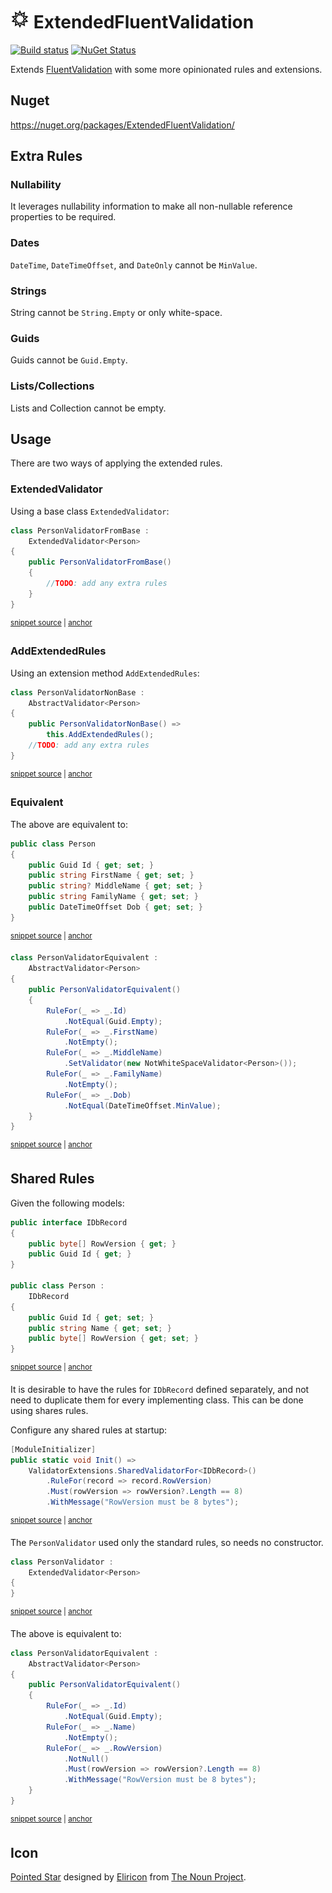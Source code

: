 # <img src="/src/icon.png" height="30px"> ExtendedFluentValidation

[![Build status](https://ci.appveyor.com/api/projects/status/3lr9er83fo8mij5i?svg=true)](https://ci.appveyor.com/project/SimonCropp/ExtendedFluentValidation)
[![NuGet Status](https://img.shields.io/nuget/v/ExtendedFluentValidation.svg)](https://www.nuget.org/packages/ExtendedFluentValidation/)

Extends [FluentValidation](https://fluentvalidation.net/) with some more opinionated rules and extensions.


## Nuget

https://nuget.org/packages/ExtendedFluentValidation/


## Extra Rules


### Nullability

It leverages nullability information to make all non-nullable reference properties to be required.


### Dates

`DateTime`, `DateTimeOffset`, and `DateOnly` cannot be `MinValue`.


### Strings

String cannot be `String.Empty` or only white-space.


### Guids

Guids cannot be `Guid.Empty`.


### Lists/Collections

Lists and Collection cannot be empty.


## Usage

There are two ways of applying the extended rules.


### ExtendedValidator

Using a base class `ExtendedValidator`:

<!-- snippet: ExtendedValidatorUsage -->
<a id='snippet-extendedvalidatorusage'></a>
```cs
class PersonValidatorFromBase :
    ExtendedValidator<Person>
{
    public PersonValidatorFromBase()
    {
        //TODO: add any extra rules
    }
}
```
<sup><a href='/src/Tests/Tests.cs#L468-L479' title='Snippet source file'>snippet source</a> | <a href='#snippet-extendedvalidatorusage' title='Start of snippet'>anchor</a></sup>
<!-- endSnippet -->


### AddExtendedRules

Using an extension method `AddExtendedRules`:

<!-- snippet: AddExtendedRulesUsage -->
<a id='snippet-addextendedrulesusage'></a>
```cs
class PersonValidatorNonBase :
    AbstractValidator<Person>
{
    public PersonValidatorNonBase() =>
        this.AddExtendedRules();
    //TODO: add any extra rules
}
```
<sup><a href='/src/Tests/Tests.cs#L481-L491' title='Snippet source file'>snippet source</a> | <a href='#snippet-addextendedrulesusage' title='Start of snippet'>anchor</a></sup>
<!-- endSnippet -->


### Equivalent

The above are equivalent to:

<!-- snippet: Person -->
<a id='snippet-person'></a>
```cs
public class Person
{
    public Guid Id { get; set; }
    public string FirstName { get; set; }
    public string? MiddleName { get; set; }
    public string FamilyName { get; set; }
    public DateTimeOffset Dob { get; set; }
}
```
<sup><a href='/src/Tests/Tests.cs#L455-L466' title='Snippet source file'>snippet source</a> | <a href='#snippet-person' title='Start of snippet'>anchor</a></sup>
<!-- endSnippet -->

<!-- snippet: Equivalent -->
<a id='snippet-equivalent'></a>
```cs
class PersonValidatorEquivalent :
    AbstractValidator<Person>
{
    public PersonValidatorEquivalent()
    {
        RuleFor(_ => _.Id)
            .NotEqual(Guid.Empty);
        RuleFor(_ => _.FirstName)
            .NotEmpty();
        RuleFor(_ => _.MiddleName)
            .SetValidator(new NotWhiteSpaceValidator<Person>());
        RuleFor(_ => _.FamilyName)
            .NotEmpty();
        RuleFor(_ => _.Dob)
            .NotEqual(DateTimeOffset.MinValue);
    }
}
```
<sup><a href='/src/Tests/Tests.cs#L493-L513' title='Snippet source file'>snippet source</a> | <a href='#snippet-equivalent' title='Start of snippet'>anchor</a></sup>
<!-- endSnippet -->


## Shared Rules

Given the following models:

<!-- snippet: SharedRulesModels -->
<a id='snippet-sharedrulesmodels'></a>
```cs
public interface IDbRecord
{
    public byte[] RowVersion { get; }
    public Guid Id { get; }
}

public class Person :
    IDbRecord
{
    public Guid Id { get; set; }
    public string Name { get; set; }
    public byte[] RowVersion { get; set; }
}
```
<sup><a href='/src/Tests/SharedRuleTests.cs#L28-L44' title='Snippet source file'>snippet source</a> | <a href='#snippet-sharedrulesmodels' title='Start of snippet'>anchor</a></sup>
<!-- endSnippet -->

It is desirable to have the rules for `IDbRecord` defined separately, and not need to duplicate them for every implementing class. This can be done using shares rules.

Configure any shared rules at startup:

<!-- snippet: SharedRulesInit -->
<a id='snippet-sharedrulesinit'></a>
```cs
[ModuleInitializer]
public static void Init() =>
    ValidatorExtensions.SharedValidatorFor<IDbRecord>()
        .RuleFor(record => record.RowVersion)
        .Must(rowVersion => rowVersion?.Length == 8)
        .WithMessage("RowVersion must be 8 bytes");
```
<sup><a href='/src/Tests/SharedRuleTests.cs#L4-L13' title='Snippet source file'>snippet source</a> | <a href='#snippet-sharedrulesinit' title='Start of snippet'>anchor</a></sup>
<!-- endSnippet -->

The `PersonValidator` used only the standard rules, so needs no constructor.

<!-- snippet: SharedRulesUsage -->
<a id='snippet-sharedrulesusage'></a>
```cs
class PersonValidator :
    ExtendedValidator<Person>
{
}
```
<sup><a href='/src/Tests/SharedRuleTests.cs#L46-L53' title='Snippet source file'>snippet source</a> | <a href='#snippet-sharedrulesusage' title='Start of snippet'>anchor</a></sup>
<!-- endSnippet -->

The above is equivalent to:

<!-- snippet: SharedRulesEquivalent -->
<a id='snippet-sharedrulesequivalent'></a>
```cs
class PersonValidatorEquivalent :
    AbstractValidator<Person>
{
    public PersonValidatorEquivalent()
    {
        RuleFor(_ => _.Id)
            .NotEqual(Guid.Empty);
        RuleFor(_ => _.Name)
            .NotEmpty();
        RuleFor(_ => _.RowVersion)
            .NotNull()
            .Must(rowVersion => rowVersion?.Length == 8)
            .WithMessage("RowVersion must be 8 bytes");
    }
}
```
<sup><a href='/src/Tests/SharedRuleTests.cs#L55-L73' title='Snippet source file'>snippet source</a> | <a href='#snippet-sharedrulesequivalent' title='Start of snippet'>anchor</a></sup>
<!-- endSnippet -->


## Icon

[Pointed Star](https://thenounproject.com/term/pointed+star/802333/) designed by [Eliricon](https://thenounproject.com/mordarius/) from [The Noun Project](https://thenounproject.com).
